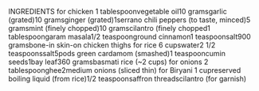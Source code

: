 INGREDIENTS
for chicken
1 tablespoonvegetable oil10 gramsgarlic (grated)10 gramsginger (grated)1serrano chili peppers (to taste, minced)5 gramsmint (finely chopped)10 gramscilantro (finely chopped1 tablespoongaram masala1/2 teaspoonground cinnamon1 teaspoonsalt900 gramsbone-in skin-on chicken thighs
for rice
6 cupswater2 1/2 teaspoonssalt5pods green cardamom (smashed)1 teaspooncumin seeds1bay leaf360 gramsbasmati rice (~2 cups)
for onions
2 tablespoonghee2medium onions (sliced thin)
for Biryani
1 cupreserved boiling liquid (from rice)1/2 teaspoonsaffron threadscilantro (for garnish)

